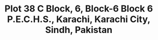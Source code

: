 ---
title: "Plot 38 C Block, 6, Block-6 Block 6 P.E.C.H.S., Karachi, Karachi City, Sindh, Pakistan"
url: /karachi/plot-38-c-block-6-block-6-block-6-p-e-c-h-s-karachi-karachi-city-sindh-pakistan/
shop: Kleidung
---